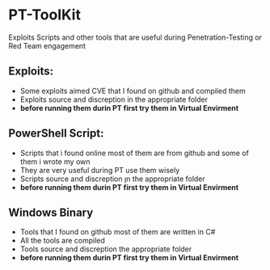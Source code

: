 # PT-ToolKit
Exploits Scripts and other tools that are useful during Penetration-Testing or Red Team engagement

## Exploits:
- Some exploits aimed CVE that I found on github and compiled them <br>
- Exploits source and discreption in the appropriate folder
- **before running them durin PT first try them in Virtual Envirment** 

## PowerShell Script:
- Scripts that i found online most of them are from github and some of them i wrote my own <br>
- They are very useful during  PT use them wisely
- Scripts source and discreption ןn the appropriate folder
- **before running them durin PT first try them in Virtual Envirment** 

## Windows Binary
- Tools that I found on github most of them are written in C#
- All the tools are compiled
- Tools source and discreption the appropriate folder
- **before running them durin PT first try them in Virtual Envirment**
